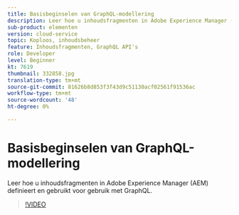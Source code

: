 ```yaml
---
title: Basisbeginselen van GraphQL-modellering
description: Leer hoe u inhoudsfragmenten in Adobe Experience Manager (AEM) definieert en gebruikt voor gebruik met GraphQL.
sub-product: elementen
version: cloud-service
topic: Koploos, inhoudsbeheer
feature: Inhoudsfragmenten, GraphQL API's
role: Developer
level: Beginner
kt: 7619
thumbnail: 332858.jpg
translation-type: tm+mt
source-git-commit: 81626b8d853f3f43d9c51130acf02561f91536ac
workflow-type: tm+mt
source-wordcount: '48'
ht-degree: 0%

---
```



# Basisbeginselen van GraphQL-modellering

Leer hoe u inhoudsfragmenten in Adobe Experience Manager (AEM) definieert en gebruikt voor gebruik met GraphQL.

>[!VIDEO](https://video.tv.adobe.com/v/332858/?quality=12&learn=on)

